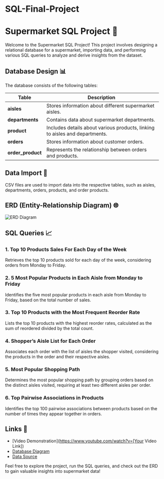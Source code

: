 # SQL-Final-Project
# Supermarket SQL Project 🛒

Welcome to the Supermarket SQL Project! This project involves designing a relational database for a supermarket, importing data, and performing various SQL queries to analyze and derive insights from the dataset.

## Database Design 📊

The database consists of the following tables:

| Table            | Description                                                  |
|------------------|--------------------------------------------------------------|
| **aisles**       | Stores information about different supermarket aisles.       |
| **departments**  | Contains data about supermarket departments.                 |
| **product**      | Includes details about various products, linking to aisles and departments. |
| **orders**       | Stores information about customer orders.                    |
| **order_product** | Represents the relationship between orders and products.     |

## Data Import 🚀

CSV files are used to import data into the respective tables, such as aisles, departments, orders, products, and order products.

## ERD (Entity-Relationship Diagram) 🌐
![ERD Diagram](https://github.com/Audran-wol/SQL-Final-Project/assets/91311465/797664e7-61e3-4b71-9533-98ba2a99ca7e)


## SQL Queries 📈

### 1. Top 10 Products Sales For Each Day of the Week

Retrieves the top 10 products sold for each day of the week, considering orders from Monday to Friday.

### 2. 5 Most Popular Products in Each Aisle from Monday to Friday

Identifies the five most popular products in each aisle from Monday to Friday, based on the total number of sales.

### 3. Top 10 Products with the Most Frequent Reorder Rate

Lists the top 10 products with the highest reorder rates, calculated as the sum of reordered divided by the total count.

### 4. Shopper’s Aisle List for Each Order

Associates each order with the list of aisles the shopper visited, considering the products in the order and their respective aisles.

### 5. Most Popular Shopping Path

Determines the most popular shopping path by grouping orders based on the distinct aisles visited, requiring at least two different aisles per order.

### 6. Top Pairwise Associations in Products

Identifies the top 100 pairwise associations between products based on the number of times they appear together in orders.

## Links 🔗

- [Video Demonstration](https://www.youtube.com/watch?v=[Your Video Link])
- [Database Diagram](https://dbdiagram.io/d/Supermarket-65a5bcfbac844320aefa7a01)
- [Data Source](https://www.yourdatasourcelink.com)

Feel free to explore the project, run the SQL queries, and check out the ERD to gain valuable insights into supermarket data!

